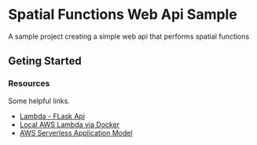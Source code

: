 # Spatial Functions Web Api Sample

A sample project creating a simple web api that performs spatial functions

## Geting Started


### Resources
Some helpful links.
* [Lambda - FLask Api](https://spiegelmock.com/2018/09/06/serverless-python-web-applications-with-aws-lambda-and-flask/)
* [Local AWS Lambda via Docker](https://aws.amazon.com/premiumsupport/knowledge-center/lambda-layer-simulated-docker/)
* [AWS Serverless Application Model](https://docs.aws.amazon.com/serverless-application-model/latest/developerguide/serverless-getting-started-hello-world.html)